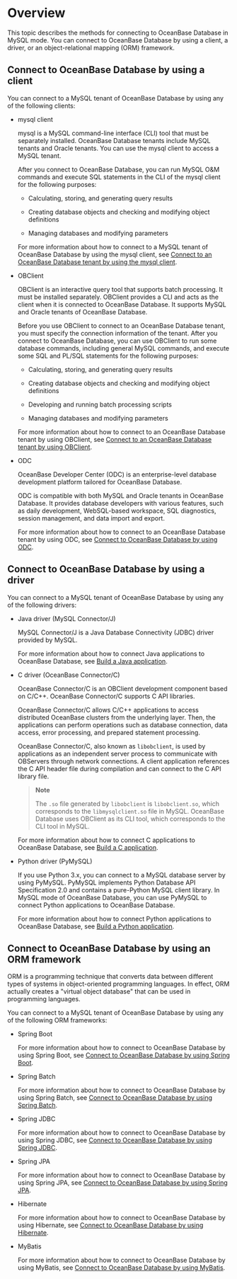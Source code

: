 # Overview

This topic describes the methods for connecting to OceanBase Database in MySQL mode. You can connect to OceanBase Database by using a client, a driver, or an object-relational mapping (ORM) framework. 

## Connect to OceanBase Database by using a client

You can connect to a MySQL tenant of OceanBase Database by using any of the following clients:

* mysql client

   mysql is a MySQL command-line interface (CLI) tool that must be separately installed. OceanBase Database tenants include MySQL tenants and Oracle tenants. You can use the mysql client to access a MySQL tenant. 

   After you connect to OceanBase Database, you can run MySQL O&M commands and execute SQL statements in the CLI of the mysql client for the following purposes:

   * Calculating, storing, and generating query results 

   * Creating database objects and checking and modifying object definitions 

   * Managing databases and modifying parameters 

   For more information about how to connect to a MySQL tenant of OceanBase Database by using the mysql client, see [Connect to an OceanBase Database tenant by using the mysql client](2.connect-to-an-oceanbase-tenant-by-using-a-mysql-client-of-mysql-mode.md). 

* OBClient

   OBClient is an interactive query tool that supports batch processing. It must be installed separately. OBClient provides a CLI and acts as the client when it is connected to OceanBase Database. It supports MySQL and Oracle tenants of OceanBase Database. 

   Before you use OBClient to connect to an OceanBase Database tenant, you must specify the connection information of the tenant. After you connect to OceanBase Database, you can use OBClient to run some database commands, including general MySQL commands, and execute some SQL and PL/SQL statements for the following purposes:

   * Calculating, storing, and generating query results 

   * Creating database objects and checking and modifying object definitions 

   * Developing and running batch processing scripts 

   * Managing databases and modifying parameters 

   For more information about how to connect to an OceanBase Database tenant by using OBClient, see [Connect to an OceanBase Database tenant by using OBClient](3.connect-to-an-oceanbase-tenant-by-using-obclient-of-mysql-mode.md). 

* ODC

   OceanBase Developer Center (ODC) is an enterprise-level database development platform tailored for OceanBase Database. 

   ODC is compatible with both MySQL and Oracle tenants in OceanBase Database. It provides database developers with various features, such as daily development, WebSQL-based workspace, SQL diagnostics, session management, and data import and export. 

   For more information about how to connect to an OceanBase Database tenant by using ODC, see [Connect to OceanBase Database by using ODC](4.connect-to-the-oceanbase-database-through-odc-of-mysql-mode.md). 

## Connect to OceanBase Database by using a driver

You can connect to a MySQL tenant of OceanBase Database by using any of the following drivers:

* Java driver (MySQL Connector/J)

   MySQL Connector/J is a Java Database Connectivity (JDBC) driver provided by MySQL. 

   For more information about how to connect Java applications to OceanBase Database, see [Build a Java application](../../../2.quickstart/3.create-sample-application-of-mysql-mode/2.java-application-of-mysql-model.md). 

* C driver (OceanBase Connector/C)

   OceanBase Connector/C is an OBClient development component based on C/C++. OceanBase Connector/C supports C API libraries. 

   OceanBase Connector/C allows C/C++ applications to access distributed OceanBase clusters from the underlying layer. Then, the applications can perform operations such as database connection, data access, error processing, and prepared statement processing. 

   OceanBase Connector/C, also known as `libobclient`, is used by applications as an independent server process to communicate with OBServers through network connections. A client application references the C API header file during compilation and can connect to the C API library file. 

   > **Note**
   >
   > The `.so` file generated by `libobclient` is `libobclient.so`, which corresponds to the `libmysqlclient.so` file in MySQL. OceanBase Database uses OBClient as its CLI tool, which corresponds to the CLI tool in MySQL. 

   For more information about how to connect C applications to OceanBase Database, see [Build a C application](../../../2.quickstart/3.create-sample-application-of-mysql-mode/3.c-application-of-mysql-model.md). 

* Python driver (PyMySQL)

   If you use Python 3.x, you can connect to a MySQL database server by using PyMySQL. PyMySQL implements Python Database API Specification 2.0 and contains a pure-Python MySQL client library. In MySQL mode of OceanBase Database, you can use PyMySQL to connect Python applications to OceanBase Database. 

   For more information about how to connect Python applications to OceanBase Database, see [Build a Python application](../../../2.quickstart/3.create-sample-application-of-mysql-mode/1.python-application-of-mysql-model.md). 

## Connect to OceanBase Database by using an ORM framework

ORM is a programming technique that converts data between different types of systems in object-oriented programming languages. In effect, ORM actually creates a "virtual object database" that can be used in programming languages. 

You can connect to a MySQL tenant of OceanBase Database by using any of the following ORM frameworks:

* Spring Boot

   For more information about how to connect to OceanBase Database by using Spring Boot, see [Connect to OceanBase Database by using Spring Boot](8.connect-to-the-oceanbase-database-through-spring-boot-of-mysql-mode.md). 

* Spring Batch

   For more information about how to connect to OceanBase Database by using Spring Batch, see [Connect to OceanBase Database by using Spring Batch](9.connect-to-the-oceanbase-database-through-spring-batch-of-mysql-mode.md). 

* Spring JDBC

   For more information about how to connect to OceanBase Database by using Spring JDBC, see [Connect to OceanBase Database by using Spring JDBC](10.connect-to-the-oceanbase-database-through-spring-jdbc-of-mysql-mode.md). 

* Spring JPA

   For more information about how to connect to OceanBase Database by using Spring JPA, see [Connect to OceanBase Database by using Spring JPA](11.connect-to-the-oceanbase-database-through-springjpa-of-mysql-mode.md). 

* Hibernate

   For more information about how to connect to OceanBase Database by using Hibernate, see [Connect to OceanBase Database by using Hibernate](12.connect-to-the-oceanbase-database-through-hibernate-of-mysql-mode.md). 

* MyBatis

   For more information about how to connect to OceanBase Database by using MyBatis, see [Connect to OceanBase Database by using MyBatis](13.connect-to-the-oceanbase-database-through-mybatis-of-mysql-mode.md). 
